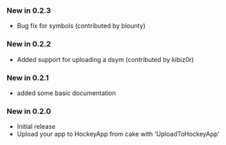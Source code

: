### New in 0.2.3
- Bug fix for symbols (contributed by blounty)

### New in 0.2.2
- Added support for uploading a dsym (contributed by kibiz0r)

### New in 0.2.1
- added some basic documentation

### New in 0.2.0
- Initial release
- Upload your app to HockeyApp from cake with 'UploadToHockeyApp'